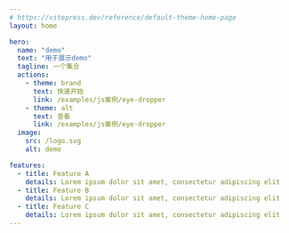 ```yaml
---
# https://vitepress.dev/reference/default-theme-home-page
layout: home

hero:
  name: "demo"
  text: "用于展示demo"
  tagline: 一个集合
  actions:
    - theme: brand
      text: 快速开始
      link: /examples/js案例/eye-dropper
    - theme: alt
      text: 查看
      link: /examples/js案例/eye-dropper
  image:
    src: /logo.svg
    alt: demo

features:
  - title: Feature A
    details: Lorem ipsum dolor sit amet, consectetur adipiscing elit
  - title: Feature B
    details: Lorem ipsum dolor sit amet, consectetur adipiscing elit
  - title: Feature C
    details: Lorem ipsum dolor sit amet, consectetur adipiscing elit
---
```




<style>
:root {
  --vp-home-hero-name-color: transparent;
  --vp-home-hero-name-background: -webkit-linear-gradient(120deg, #e0a1cb 30%, #d8d8e6);

  --vp-home-hero-image-background-image: linear-gradient(-45deg, #e0a1cb 50%, #d8d8e6 50%);
  --vp-home-hero-image-filter: blur(44px);
}

@media (min-width: 640px) {
  :root {
    --vp-home-hero-image-filter: blur(56px);
  }
}

@media (min-width: 960px) {
  :root {
    --vp-home-hero-image-filter: blur(68px);
  }
}
</style>


